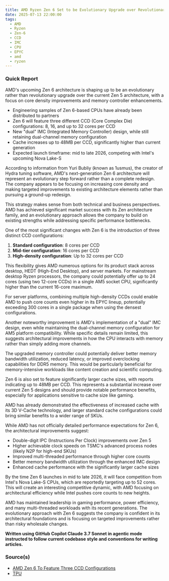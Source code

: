 ```yaml
---
title: AMD Ryzen Zen 6 Set to be Evolutionary Upgrade over Revolutionary Upgrade
date: 2025-07-13 22:00:00
tags:
  - AMD
  - Ryzen
  - Zen-6
  - CCD
  - IMC
  - CPU
  - EPYC
  - amd
  - ryzen
---
```


### Quick Report

AMD\'s upcoming Zen 6 architecture is shaping up to be an evolutionary rather than revolutionary upgrade over the current Zen 5 architecture, with a focus on core density improvements and memory controller enhancements.
<!-- more -->

- Engineering samples of Zen 6-based CPUs have already been distributed to partners
- Zen 6 will feature three different CCD (Core Complex Die) configurations: 8, 16, and up to 32 cores per CCD
- New "dual" IMC (Integrated Memory Controller) design, while still retaining dual-channel memory configuration
- Cache increases up to 48MB per CCD, significantly higher than current generation
- Expected launch timeframe: mid to late 2026, competing with Intel\'s upcoming Nova Lake-S

According to information from Yuri Bubliy (known as 1usmus), the creator of Hydra tuning software, AMD\'s next-generation Zen 6 architecture will represent an evolutionary step forward rather than a complete redesign. The company appears to be focusing on increasing core density and making targeted improvements to existing architecture elements rather than pursuing a ground-up redesign.

This strategy makes sense from both technical and business perspectives. AMD has achieved significant market success with its Zen architecture family, and an evolutionary approach allows the company to build on existing strengths while addressing specific performance bottlenecks.

One of the most significant changes with Zen 6 is the introduction of three distinct CCD configurations:

1. **Standard configuration**: 8 cores per CCD
2. **Mid-tier configuration**: 16 cores per CCD
3. **High-density configuration**: Up to 32 cores per CCD

This flexibility gives AMD numerous options for its product stack across desktop, HEDT (High-End Desktop), and server markets. For mainstream desktop Ryzen processors, the company could potentially offer up to 24 cores (using two 12-core CCDs) in a single AM5 socket CPU, significantly higher than the current 16-core maximum.

For server platforms, combining multiple high-density CCDs could enable AMD to push core counts even higher in its EPYC lineup, potentially exceeding 300 cores in a single package when using the densest configurations.

Another noteworthy improvement is AMD\'s implementation of a "dual" IMC design, even while maintaining the dual-channel memory configuration for AM5 platform compatibility. While specific details remain limited, this suggests architectural improvements in how the CPU interacts with memory rather than simply adding more channels.

The upgraded memory controller could potentially deliver better memory bandwidth utilization, reduced latency, or improved overclocking capabilities for DDR5 memory. This would be particularly beneficial for memory-intensive workloads like content creation and scientific computing.

Zen 6 is also set to feature significantly larger cache sizes, with reports indicating up to 48MB per CCD. This represents a substantial increase over current Zen 5 designs and should provide notable performance benefits, especially for applications sensitive to cache size like gaming.

AMD has already demonstrated the effectiveness of increased cache with its 3D V-Cache technology, and larger standard cache configurations could bring similar benefits to a wider range of SKUs.

While AMD has not officially detailed performance expectations for Zen 6, the architectural improvements suggest:

- Double-digit IPC (Instructions Per Clock) improvements over Zen 5
- Higher achievable clock speeds on TSMC\'s advanced process nodes (likely N2P for high-end SKUs)
- Improved multi-threaded performance through higher core counts
- Better memory bandwidth utilization through the enhanced IMC design
- Enhanced cache performance with the significantly larger cache sizes

By the time Zen 6 launches in mid to late 2026, it will face competition from Intel\'s Nova Lake-S CPUs, which are reportedly targeting up to 52 cores. This will create an interesting competitive dynamic, with AMD focusing on architectural efficiency while Intel pushes core counts to new heights.

AMD has maintained leadership in gaming performance, power efficiency, and many multi-threaded workloads with its recent generations. The evolutionary approach with Zen 6 suggests the company is confident in its architectural foundations and is focusing on targeted improvements rather than risky wholesale changes.

**Written using GitHub Copilot Claude 3.7 Sonnet in agentic mode instructed to follow current codebase style and conventions for writing articles.**

### Source(s)

- [AMD Zen 6 To Feature Three CCD Configurations][def]
- [TPU][def2]

[def]: https://wccftech.com/amd-zen-6-three-ccd-configurations-8-16-32-cores-zen-5c-16-cores-single-ccx/
[def2]: https://www.techpowerup.com/338854/amd-sampling-next-gen-ryzen-desktop-medusa-ridge-sees-incremental-ipc-upgrade-new-ciod
